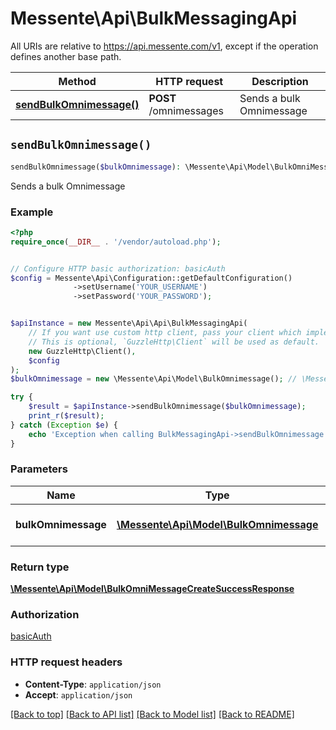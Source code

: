 # Messente\Api\BulkMessagingApi

All URIs are relative to https://api.messente.com/v1, except if the operation defines another base path.

| Method | HTTP request | Description |
| ------------- | ------------- | ------------- |
| [**sendBulkOmnimessage()**](BulkMessagingApi.md#sendBulkOmnimessage) | **POST** /omnimessages | Sends a bulk Omnimessage |


## `sendBulkOmnimessage()`

```php
sendBulkOmnimessage($bulkOmnimessage): \Messente\Api\Model\BulkOmniMessageCreateSuccessResponse
```

Sends a bulk Omnimessage

### Example

```php
<?php
require_once(__DIR__ . '/vendor/autoload.php');


// Configure HTTP basic authorization: basicAuth
$config = Messente\Api\Configuration::getDefaultConfiguration()
              ->setUsername('YOUR_USERNAME')
              ->setPassword('YOUR_PASSWORD');


$apiInstance = new Messente\Api\Api\BulkMessagingApi(
    // If you want use custom http client, pass your client which implements `GuzzleHttp\ClientInterface`.
    // This is optional, `GuzzleHttp\Client` will be used as default.
    new GuzzleHttp\Client(),
    $config
);
$bulkOmnimessage = new \Messente\Api\Model\BulkOmnimessage(); // \Messente\Api\Model\BulkOmnimessage | Bulk Omnimessage to be sent

try {
    $result = $apiInstance->sendBulkOmnimessage($bulkOmnimessage);
    print_r($result);
} catch (Exception $e) {
    echo 'Exception when calling BulkMessagingApi->sendBulkOmnimessage: ', $e->getMessage(), PHP_EOL;
}
```

### Parameters

| Name | Type | Description  | Notes |
| ------------- | ------------- | ------------- | ------------- |
| **bulkOmnimessage** | [**\Messente\Api\Model\BulkOmnimessage**](../Model/BulkOmnimessage.md)| Bulk Omnimessage to be sent | |

### Return type

[**\Messente\Api\Model\BulkOmniMessageCreateSuccessResponse**](../Model/BulkOmniMessageCreateSuccessResponse.md)

### Authorization

[basicAuth](../../README.md#basicAuth)

### HTTP request headers

- **Content-Type**: `application/json`
- **Accept**: `application/json`

[[Back to top]](#) [[Back to API list]](../../README.md#endpoints)
[[Back to Model list]](../../README.md#models)
[[Back to README]](../../README.md)
